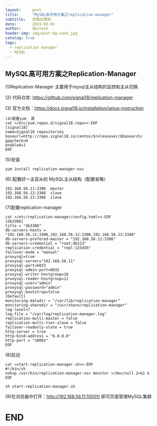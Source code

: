 ```yaml
---
layout:     post
title:      "MySQL高可用方案之replication-manager"
subtitle:   实践出真知
date:       2019-03-01
author:     dbstack
header-img: img/post-bg-cook.jpg
catalog: true
tags:
  - replication manager
  - MySQL
---
```

## MySQL高可用方案之Replication-Manager

(1)Replication-Manager 主要用于mysql主从结构的监控和主从切换.

(2) 代码仓库: https://github.com/signal18/replication-manager

(3) 官方文档：https://docs.signal18.io/installation/setup-instruction

```
(4)配置yum  源
cat >/etc/yum.repos.d/signal18.repo<<-EOF
[signal18]
name=Signal18 repositories
baseurl=http://repo.signal18.io/centos/$releasever/$basearch/
gpgcheck=0
enabled=1
EOF
```
(5)安装
```
yum install replication-manager-osc
```
(6).配置好一主双从的 MySQL主从结构（配置省略）
```
192.168.56.11:3306  master 
192.168.56.12:3306  slave
192.168.56.13:3306  slave
```

(7)配置replication-manager
```
cat >/etc/replication-manager/config.toml<<-EOF
[db3306]
title = "db3306"
db-servers-hosts = "192.168.56.11:3306,192.168.56.12:3306,192.168.56.13:3306"
db-servers-prefered-master = "192.168.56.11:3306"
db-servers-credential = "root:db123"
replication-credential = "repl:123456"
failover-mode = "manual"
proxysql=true
proxysql-server="192.168.56.11"
proxysql-port=6033
proxysql-admin-port=6032
proxysql-writer-hostgroup=10
proxysql-reader-hostgroup=11
proxysql-user="admin"
proxysql-password="admin"
proxysql-bootstrap=false
[Default]
monitoring-datadir = "/var/lib/replication-manager"
monitoring-sharedir = "/usr/share/replication-manager"
log-level=7
log-file = "/var/log/replication-manager.log"
replication-multi-master = false
replication-multi-tier-slave = false
failover-readonly-state = true
http-server = true
http-bind-address = "0.0.0.0"
http-port = "10001"
EOF
```
(8)启动
```
cat >start-replication-manager.sh<<-EOF
#!/bin/sh
nohup /usr/bin/replication-manager-osc monitor >/dev/null 2>&1 &
EOF

sh start-replication-manager.sh
```

(9)在浏览器中打开：http://192.168.56.11:10001/  即可页面管理MySQL集群

# END
